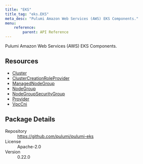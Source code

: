 ```yaml
---
title: "EKS"
title_tag: "eks.EKS"
meta_desc: "Pulumi Amazon Web Services (AWS) EKS Components."
menu:
    reference:
        parent: API Reference
---
```


<!-- WARNING: this file was generated by Pulumi Docs Generator. -->
<!-- Do not edit by hand unless you're certain you know what you are doing! -->

Pulumi Amazon Web Services (AWS) EKS Components.

<h2 id="resources">Resources</h2>
<ul class="api">
    <li><a href="cluster" title="Cluster"><span class="symbol resource"></span>Cluster</a></li>
    <li><a href="clustercreationroleprovider" title="ClusterCreationRoleProvider"><span class="symbol resource"></span>ClusterCreationRoleProvider</a></li>
    <li><a href="managednodegroup" title="ManagedNodeGroup"><span class="symbol resource"></span>ManagedNodeGroup</a></li>
    <li><a href="nodegroup" title="NodeGroup"><span class="symbol resource"></span>NodeGroup</a></li>
    <li><a href="nodegroupsecuritygroup" title="NodeGroupSecurityGroup"><span class="symbol resource"></span>NodeGroupSecurityGroup</a></li>
    <li><a href="provider" title="Provider"><span class="symbol resource"></span>Provider</a></li>
    <li><a href="vpccni" title="VpcCni"><span class="symbol resource"></span>VpcCni</a></li>
</ul>

<h2 id="package-details">Package Details</h2>
<dl class="package-details">
	<dt>Repository</dt>
	<dd><a href="https://github.com/pulumi/pulumi-eks">https://github.com/pulumi/pulumi-eks</a></dd>
	<dt>License</dt>
	<dd>Apache-2.0</dd>
	<dt>Version</dt>
	<dd>0.22.0</dd>
</dl>

